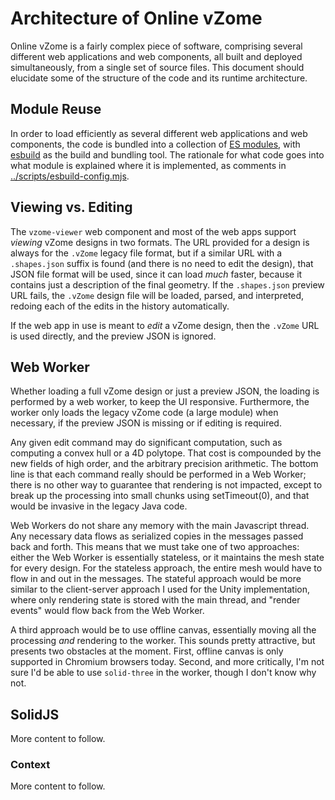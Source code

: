 # Architecture of Online vZome

Online vZome is a fairly complex piece of software, comprising several different
web applications and web components, all built and deployed simultaneously,
from a single set of source files.
This document should elucidate some of the structure of the code and
its runtime architecture.

## Module Reuse

In order to load efficiently as several different web applications and web components,
the code is bundled into a collection of [ES modules](https://developer.mozilla.org/en-US/docs/Web/JavaScript/Guide/Modules),
with [esbuild](https://esbuild.github.io/api/#overview) as the build and bundling tool.
The rationale for what code goes into what module is explained where it is
implemented, as comments in [../scripts/esbuild-config.mjs](../scripts/esbuild-config.mjs).

## Viewing vs. Editing

The `vzome-viewer` web component and most of the web apps support *viewing* vZome designs in two formats.
The URL provided for a design is always for the `.vZome` legacy file format,
but if a similar URL with a `.shapes.json` suffix is found (and there is no need to edit the design),
that JSON file format will be used, since it can load *much* faster,
because it contains just a description of the final geometry.
If the `.shapes.json` preview URL fails, the `.vZome` design file will be
loaded, parsed, and interpreted, redoing each of the edits in the history automatically.

If the web app in use is meant to *edit* a vZome design, then the `.vZome` URL
is used directly, and the preview JSON is ignored.

## Web Worker

Whether loading a full vZome design or just a preview JSON, the loading is performed by a web worker, to keep the UI responsive.
Furthermore, the worker only loads the legacy vZome code (a large module) when necessary,
if the preview JSON is missing or if editing is required.

Any given edit command may do significant computation, such as computing a convex hull or a 4D polytope.
That cost is compounded by the new fields of high order, and the arbitrary precision arithmetic.
The bottom line is that each command really should be performed in a Web Worker;
there is no other way to guarantee that rendering is not impacted,
except to break up the processing into small chunks using setTimeout(0),
and that would be invasive in the legacy Java code.

Web Workers do not share any memory with the main Javascript thread.
Any necessary data flows as serialized copies in the messages passed back and forth.
This means that we must take one of two approaches: either the Web Worker is essentially stateless,
or it maintains the mesh state for every design.  For the stateless approach, the entire mesh would
have to flow in and out in the messages.  The stateful approach would be more similar to the client-server
approach I used for the Unity implementation, where only rendering state is stored with the main thread,
and "render events" would flow back from the Web Worker.

A third approach would be to use offline canvas, essentially moving all the processing *and* rendering
to the worker.  This sounds pretty attractive, but presents two obstacles at the moment.
First, offline canvas is only supported in Chromium browsers today.  Second, and more critically,
I'm not sure I'd be able to use `solid-three` in the worker, though I don't know why not.

## SolidJS

More content to follow.

### Context

More content to follow.
